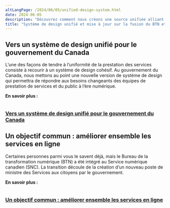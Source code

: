 ```yaml
---
altLangPage: /2024/06/05/unified-design-system.html
date: 2024-06-05
description: "Découvrez comment nous créons une source unifiée alliant code, conception et documentation afin d’aider les équipes à créer des sites Web et des applications."
title: "Système de design unifié et mise à jour sur la fusion du BTN et du SNC"
---
```


<h2>Vers un système de design unifié pour le gouvernement du Canada</h2>
<p>L’une des façons de tendre à l’uniformité de la prestation des services consiste à recourir à un système de design cohésif. Au gouvernement du Canada, nous mettons au point une nouvelle version de système de design qui permettra de répondre aux besoins changeants des équipes de prestation de services et du public à l’ère numérique.</p>

<p><b>En savoir plus&nbsp;:</b></p>
<div class="col-md-12 mrgn-bttm-xl">
<div class="col-md-6">
        <img class="img-responsive thumbnail" src="/images/DTO_CDS_DesignSystem_Blog_Post_FR.jpg" alt=""/>
        <h3><a class="stretched-link" href="https://numerique.canada.ca/2024/05/27/vers-un-syst%C3%A8me-de-design-unifi%C3%A9-pour-le-gouvernement-du-canada/">Vers un système de design unifié pour le gouvernement du Canada</a></h3>
</div>
</div>

<h2>Un objectif commun : améliorer ensemble les services en ligne</h2>

<p>Certaines personnes parmi vous le savent déjà, mais le Bureau de la transformation numérique (BTN) a été intégré au Service numérique canadien (SNC). La transition découle de la création d’un nouveau poste de ministre des Services aux citoyens par le gouvernement.</p>

<p><b>En savoir plus&nbsp;:</b></p>

<div class="col-md-12">
<div class="col-md-6">
        <img class="img-responsive thumbnail" src="/images/DTO_CDS_DesignSystem_Blog_Post_-FR.jpg" alt=""/>
        <h3><a class="stretched-link" href="https://numerique.canada.ca/2024/05/15/un-objectif-commun-am%C3%A9liorer-ensemble-les-services-en-ligne/">Un objectif commun : améliorer ensemble les services en ligne</a></h3>
</div>
</div>